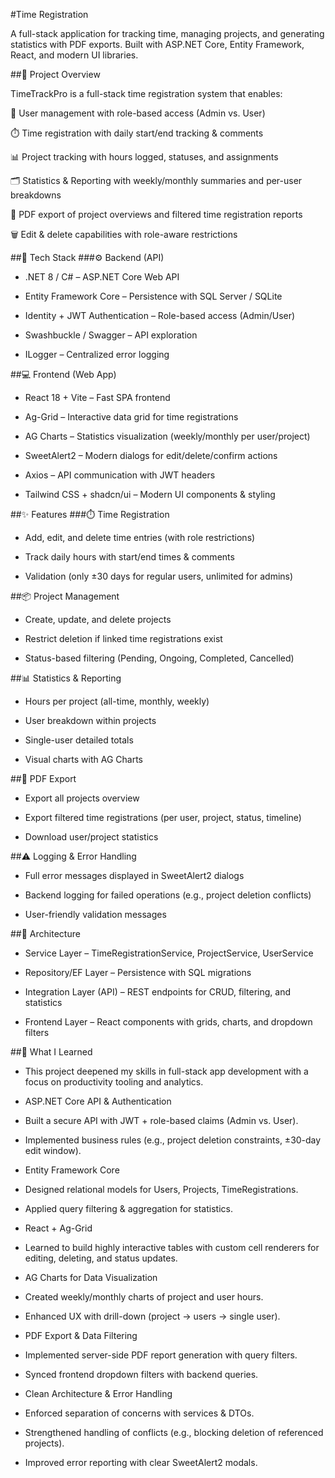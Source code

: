 #Time Registration

A full-stack application for tracking time, managing projects, and generating statistics with PDF exports.
Built with ASP.NET Core, Entity Framework, React, and modern UI libraries.

##📌 Project Overview

TimeTrackPro is a full-stack time registration system that enables:

👤 User management with role-based access (Admin vs. User)

⏱️ Time registration with daily start/end tracking & comments

📊 Project tracking with hours logged, statuses, and assignments

🗂️ Statistics & Reporting with weekly/monthly summaries and per-user breakdowns

🧾 PDF export of project overviews and filtered time registration reports

🗑️ Edit & delete capabilities with role-aware restrictions

##🚀 Tech Stack
###⚙️ Backend (API)

- .NET 8 / C# – ASP.NET Core Web API

- Entity Framework Core – Persistence with SQL Server / SQLite

- Identity + JWT Authentication – Role-based access (Admin/User)

- Swashbuckle / Swagger – API exploration

- ILogger – Centralized error logging

##💻 Frontend (Web App)

- React 18 + Vite – Fast SPA frontend

- Ag-Grid – Interactive data grid for time registrations

- AG Charts – Statistics visualization (weekly/monthly per user/project)

- SweetAlert2 – Modern dialogs for edit/delete/confirm actions

- Axios – API communication with JWT headers

- Tailwind CSS + shadcn/ui – Modern UI components & styling

##✨ Features
###⏱️ Time Registration

- Add, edit, and delete time entries (with role restrictions)

- Track daily hours with start/end times & comments

- Validation (only ±30 days for regular users, unlimited for admins)

##📦 Project Management

- Create, update, and delete projects

- Restrict deletion if linked time registrations exist

- Status-based filtering (Pending, Ongoing, Completed, Cancelled)

##📊 Statistics & Reporting

- Hours per project (all-time, monthly, weekly)

- User breakdown within projects

- Single-user detailed totals

- Visual charts with AG Charts

##🧾 PDF Export

- Export all projects overview

- Export filtered time registrations (per user, project, status, timeline)

- Download user/project statistics

##⚠️ Logging & Error Handling

- Full error messages displayed in SweetAlert2 dialogs

- Backend logging for failed operations (e.g., project deletion conflicts)

- User-friendly validation messages

##🧱 Architecture

- Service Layer – TimeRegistrationService, ProjectService, UserService

- Repository/EF Layer – Persistence with SQL migrations

- Integration Layer (API) – REST endpoints for CRUD, filtering, and statistics

- Frontend Layer – React components with grids, charts, and dropdown filters

##🧠 What I Learned

- This project deepened my skills in full-stack app development with a focus on productivity tooling and analytics.

- ASP.NET Core API & Authentication

- Built a secure API with JWT + role-based claims (Admin vs. User).

- Implemented business rules (e.g., project deletion constraints, ±30-day edit window).

- Entity Framework Core

- Designed relational models for Users, Projects, TimeRegistrations.

- Applied query filtering & aggregation for statistics.

- React + Ag-Grid

- Learned to build highly interactive tables with custom cell renderers for editing, deleting, and status updates.

- AG Charts for Data Visualization

- Created weekly/monthly charts of project and user hours.

- Enhanced UX with drill-down (project → users → single user).

- PDF Export & Data Filtering

- Implemented server-side PDF report generation with query filters.

- Synced frontend dropdown filters with backend queries.

- Clean Architecture & Error Handling

- Enforced separation of concerns with services & DTOs.

- Strengthened handling of conflicts (e.g., blocking deletion of referenced projects).

- Improved error reporting with clear SweetAlert2 modals.
